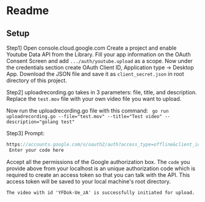 # Readme

## Setup

Step1] 
Open console.cloud.google.com
Create a project and enable Youtube Data API from the Library.
Fill your app information on the OAuth Consent Screen and add `.../auth/youtube.upload` as a scope.
Now under the credentials section create OAuth Client ID, Application type -> Desktop App.
Download the JSON file and save it as `client_secret.json` in root directory of this project.


Step2] 
uploadrecording.go takes in 3 parameters: file, title, and description.
Replace the `test.mov` file with your own video file you want to upload.

Now run the uploadrecording.go file with this command:
``` go run uploadrecording.go --file="test.mov" --title="Test video" --description="golang test"```


Step3]
Prompt:
```Go to the following link in your browser then type the authorization code below: 
https://accounts.google.com/o/oauth2/auth?access_type=offline&client_id=*******
 Enter your code here
```
Accept all the permissions of the Google authorization box.
The `code` you provide above from your localhost is an unique authorization code which is required to create an access token so that you can talk with the API. This access token will be saved to your local machine's root directory.

```Saving credential file to: ~/.credentials/uploadrecording.json
The video with id 'YFDok-Ue_zA' is successfully initiated for upload.
```
